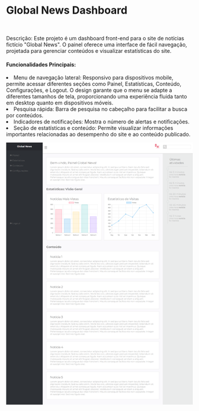 <h1>Global News Dashboard</h1>
<br>
<p>Descrição: Este projeto é um dashboard front-end para o site de notícias fictício "Global News". O painel oferece uma interface de fácil navegação, projetada para gerenciar conteúdos e visualizar estatísticas do site.</p>

<h4>Funcionalidades Principais:</h4>
<p>
<li>Menu de navegação lateral: Responsivo para dispositivos mobile, permite acessar diferentes seções como Painel, Estatísticas, Conteúdo, Configurações, e Logout. O design garante que o menu se adapte a diferentes tamanhos de tela, proporcionando uma experiência fluida tanto em desktop quanto em dispositivos móveis.</li>
  
<li>Pesquisa rápida: Barra de pesquisa no cabeçalho para facilitar a busca por conteúdos.</li>

<li>Indicadores de notificações: Mostra o número de alertas e notificações.</li>

<li>Seção de estatísticas e conteúdo: Permite visualizar informações importantes relacionadas ao desempenho do site e ao conteúdo publicado.</li>
</p>

![imagem do painel do site](img-dashboard.png)


